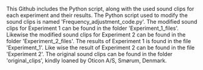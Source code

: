 This Github includes the Python script, along with the used sound clips for each experiment and their results. The Python script used to modify the sound clips is named 'Frequency_adjustment_code.py'. The modified sound clips for Experiment 1 can be found in the folder 'Experiment_1_files'. Likewise the modified sound clips for Experiment 2 can be found in the folder 'Experiment_2_files'. The results of Experiment 1 is found in the file 'Experiment_1'. Like wise the result of Experiment 2 can be found in the file 'Experiment 2'. The original sound clips can be found in the folder 'original_clips', kindly loaned by Oticon A/S, Smørum, Denmark.
